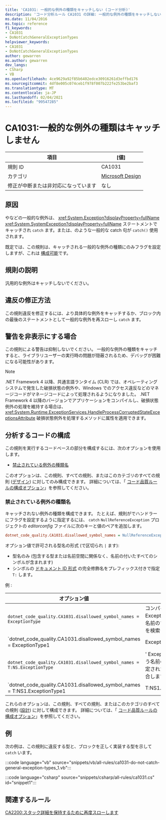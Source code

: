 ```yaml
---
title: 'CA1031: 一般的な例外の種類をキャッチしない (コード分析)'
description: 'コード分析ルール CA1031 の詳細: 一般的な例外の種類をキャッチしない'
ms.date: 11/04/2016
ms.topic: reference
f1_keywords:
- CA1031
- DoNotCatchGeneralExceptionTypes
helpviewer_keywords:
- CA1031
- DoNotCatchGeneralExceptionTypes
author: gewarren
ms.author: gewarren
dev_langs:
- CSharp
- VB
ms.openlocfilehash: 4ce9629a92f85b6402edce30916261d3effbd176
ms.sourcegitcommit: 4df8e005c074ceb1f978f007b222fe253be2baf3
ms.translationtype: MT
ms.contentlocale: ja-JP
ms.lasthandoff: 02/04/2021
ms.locfileid: "99547285"
---
```

# <a name="ca1031-do-not-catch-general-exception-types"></a>CA1031:一般的な例外の種類はキャッチしません

| 項目                                     | [値]            |
|------------------------------------------|------------------|
| 規則 ID                                   | CA1031           |
| カテゴリ                                 | [Microsoft Design](design-warnings.md) |
| 修正が中断または非対応になっています | なし     |

## <a name="cause"></a>原因

やなどの一般的な例外は、 <xref:System.Exception?displayProperty=fullName> <xref:System.SystemException?displayProperty=fullName> ステートメントでキャッチされ `catch` ます。または、のような一般的な catch 句が `catch()` 使用されます。

既定では、この規則は、キャッチされる一般的な例外の種類にのみフラグを設定しますが、これは [構成可能](#configure-code-to-analyze)です。

## <a name="rule-description"></a>規則の説明

汎用的な例外はキャッチしないでください。

## <a name="how-to-fix-violations"></a>違反の修正方法

この規則違反を修正するには、より具体的な例外をキャッチするか、ブロック内の最後のステートメントとして一般的な例外を再スローし `catch` ます。

## <a name="when-to-suppress-warnings"></a>警告を非表示にする場合

この規則による警告は抑制しないでください。 一般的な例外の種類をキャッチすると、ライブラリユーザーの実行時の問題が隠蔽されるため、デバッグが困難になる可能性があります。

> [!NOTE]
> .NET Framework 4 以降、共通言語ランタイム (CLR) では、オペレーティングシステムで発生した破損状態の例外や、Windows でのアクセス違反などのマネージコードがマネージコードによって処理されるようになりました。 .NET Framework 4 以降のバージョンでアプリケーションをコンパイルし、破損状態例外の処理を維持する場合は、 <xref:System.Runtime.ExceptionServices.HandleProcessCorruptedStateExceptionsAttribute> 破損状態例外を処理するメソッドに属性を適用できます。

## <a name="configure-code-to-analyze"></a>分析するコードの構成

この規則を実行するコードベースの部分を構成するには、次のオプションを使用します。

- [禁止されている例外の種類名](#disallowed-exception-type-names)

このオプションは、この規則、すべての規則、またはこのカテゴリのすべての規則 ([デザイン](design-warnings.md)) に対してのみ構成できます。 詳細については、「 [コード品質ルールの構成オプション](../code-quality-rule-options.md)」を参照してください。

### <a name="disallowed-exception-type-names"></a>禁止されている例外の種類名

キャッチされない例外の種類を構成できます。 たとえば、規則がでハンドラーにフラグを設定するように指定するには、 `catch` `NullReferenceException` プロジェクトの *editorconfig* ファイルに次のキーと値のペアを追加します。

```ini
dotnet_code_quality.CA1031.disallowed_symbol_names = NullReferenceException
```

オプション値で許可される型名の形式 (で区切られ `|` ます):

- 型名のみ (包含する型または名前空間に関係なく、名前の付いたすべてのシンボルが含まれます)
- シンボルの [ドキュメント ID 形式](../../../csharp/programming-guide/xmldoc/processing-the-xml-file.md#id-strings) の完全修飾名をプレフィックス付きで指定 `T:` します。

例 :

| オプション値 | まとめ |
| --- | --- |
|`dotnet_code_quality.CA1031.disallowed_symbol_names = ExceptionType` | コンパイル時に ' ExceptionType ' という名前のすべてのシンボルを検索します
|`dotnet_code_quality.CA1031.disallowed_symbol_names = ExceptionType1|ExceptionType2` | コンパイル時に ' ExceptionType1 ' または ' ExceptionType2 ' のいずれかという名前のすべてのシンボルを検索します
|`dotnet_code_quality.CA1031.disallowed_symbol_names = T:NS.ExceptionType` | ' ExceptionType ' という名前の特定の型と、指定された完全修飾名を照合します。
|`dotnet_code_quality.CA1031.disallowed_symbol_names = T:NS1.ExceptionType1|T:NS1.ExceptionType2` | ' ExceptionType1 ' と ' ExceptionType2 ' という名前の型を、それぞれの完全修飾名に一致させる

これらのオプションは、この規則、すべての規則、またはこのカテゴリのすべての規則 ([設計](design-warnings.md)) に対して構成できます。 詳細については、「 [コード品質ルールの構成オプション](../code-quality-rule-options.md)」を参照してください。

## <a name="example"></a>例

次の例は、この規則に違反する型と、ブロックを正しく実装する型を示して `catch` います。

:::code language="vb" source="snippets/vb/all-rules/ca1031-do-not-catch-general-exception-types_1.vb":::

:::code language="csharp" source="snippets/csharp/all-rules/ca1031.cs" id="snippet1":::

## <a name="related-rules"></a>関連するルール

[CA2200:スタック詳細を保持するために再度スローします](ca2200.md)
